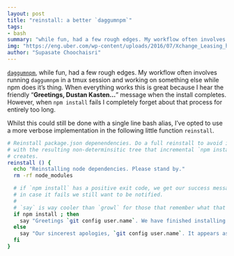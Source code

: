 ```yaml
---
layout: post
title: "reinstall: a better `daggumnpm`"
tags:
- bash
summary: "while fun, had a few rough edges. My workflow often involves running `daggumnpm` in a tmux session and working on something else while npm does it’s thing."
img: "https://eng.uber.com/wp-content/uploads/2016/07/Xchange_Leasing_header.png"
author: "Supasate Choochaisri"
---
```


[`daggumnpm`](/2016/02/18/daggumnpm/), while fun, had a few rough edges. My
workflow often involves running `daggumnpm` in a tmux session and working on
something else while npm does it’s thing. When everything works this is great
because I hear the friendly “**Greetings, Dustan Kasten...**” message when the
install completes. However, when `npm install` fails I completely forget about
that process for entirely too long.

Whilst this could still be done with a single line bash alias, I’ve opted to
use a more verbose implementation in the following little function `reinstall`.

``` bash
# Reinstall package.json depenendencies. Do a full reinstall to avoid issues
# with the resulting non-determinsitic tree that incremental `npm install`
# creates.
reinstall () {
  echo "Reinstalling node dependencies. Please stand by."
  rm -rf node_modules

  # if `npm install` has a positive exit code, we get our success message, but
  # in case it fails we still want to be notified.
  #
  # `say` is way cooler than `growl` for those that remember what that is.
  if npm install ; then
    say "Greetings `git config user.name`. We have finished installing your node dependencies. With love from your benevolent NPM overlords." &
  else
    say "Our sincerest apologies, `git config user.name`. It appears as we have hit an error trying to install your node dependencies." &
  fi
}
```
